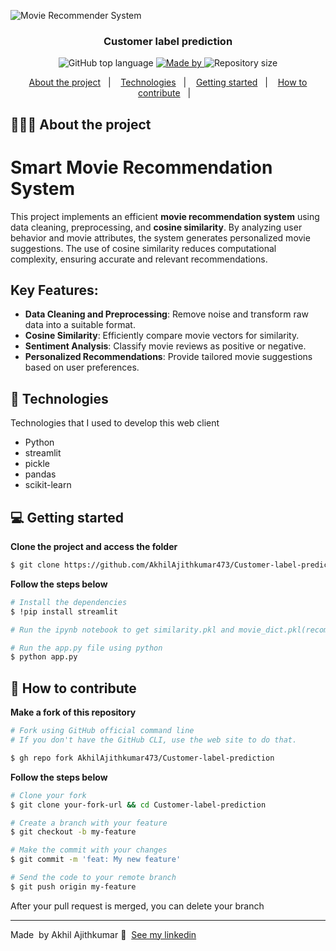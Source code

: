 ![Movie Recommender System](https://github.com/AkhilAjithkumar473/MRS-Akhil/blob/main/Homepage.png)

<h3 align="center">
  Customer label prediction
</h3>

<p align="center">
  <img alt="GitHub top language" src="https://img.shields.io/github/languages/top/AkhilAjithkumar473/Customer-label-prediction">

  <a href="https://www.linkedin.com/in/akhil-ajithkumar-230b52220/">
    <img alt="Made by" src="https://img.shields.io/badge/Made%20by-Akhil%20Ajithkumar-gree">
  </a>
  
  <img alt="Repository size" src="https://img.shields.io/github/repo-size/AkhilAjithkumar473/Customer-label-prediction">
</p>

<p align="center">
  <a href="#-about-the-project">About the project</a>&nbsp;&nbsp;&nbsp;|&nbsp;&nbsp;&nbsp;
  <a href="#-technologies">Technologies</a>&nbsp;&nbsp;&nbsp;|&nbsp;&nbsp;&nbsp;
  <a href="#-getting-started">Getting started</a>&nbsp;&nbsp;&nbsp;|&nbsp;&nbsp;&nbsp;
  <a href="#-how-to-contribute">How to contribute</a>&nbsp;&nbsp;&nbsp;|&nbsp;&nbsp;&nbsp;
</p>

## 👨🏻‍💻 About the project

<h1>Smart Movie Recommendation System</h1>
    <p>This project implements an efficient <strong>movie recommendation system</strong> using data cleaning, preprocessing, and <strong>cosine similarity</strong>. By analyzing user behavior and movie attributes, the system generates personalized movie suggestions. The use of cosine similarity reduces computational complexity, ensuring accurate and relevant recommendations.</p>
    <h2>Key Features:</h2>
    <ul>
        <li><strong>Data Cleaning and Preprocessing</strong>: Remove noise and transform raw data into a suitable format.</li>
        <li><strong>Cosine Similarity</strong>: Efficiently compare movie vectors for similarity.</li>
        <li><strong>Sentiment Analysis</strong>: Classify movie reviews as positive or negative.</li>
        <li><strong>Personalized Recommendations</strong>: Provide tailored movie suggestions based on user preferences.</li>
    </ul>

## 🚀 Technologies

Technologies that I used to develop this web client

- Python
- streamlit
- pickle
- pandas
- scikit-learn

## 💻 Getting started

**Clone the project and access the folder**

```bash
$ git clone https://github.com/AkhilAjithkumar473/Customer-label-prediction.git && cd Customer-label-prediction
```

**Follow the steps below**

```bash
# Install the dependencies
$ !pip install streamlit

# Run the ipynb notebook to get similarity.pkl and movie_dict.pkl(recommended on jupyter notebook)

# Run the app.py file using python
$ python app.py
```

## 🤔 How to contribute

**Make a fork of this repository**

```bash
# Fork using GitHub official command line
# If you don't have the GitHub CLI, use the web site to do that.

$ gh repo fork AkhilAjithkumar473/Customer-label-prediction
```

**Follow the steps below**

```bash
# Clone your fork
$ git clone your-fork-url && cd Customer-label-prediction

# Create a branch with your feature
$ git checkout -b my-feature

# Make the commit with your changes
$ git commit -m 'feat: My new feature'

# Send the code to your remote branch
$ git push origin my-feature
```

After your pull request is merged, you can delete your branch 

---

Made &nbsp;by Akhil Ajithkumar 👋 &nbsp;[See my linkedin](https://www.linkedin.com/in/akhil-ajithkumar-230b52220/)
